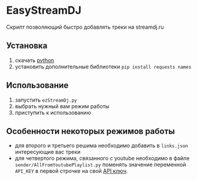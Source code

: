# EasyStreamDJ
Скрипт позволяющий быстро добавлять треки на streamdj.ru

## Установка
1. скачать [python](https://www.python.org/downloads/)
2. установить дополнительные библиотеки `pip install requests names`

## Использование
1. запустить `ezStreamDj.py`
2. выбрать нужный вам режим работы
3. приступить к использованию

## Особенности некоторых режимов работы
* для второго и третьего решима необходимо добавить в `links.json` интересующие вас треки
* для четвертого режима, связанного с youtube необходимо в файле `sender/AllFromYoutubePlaylist.py` поменять значение переменной `API_KEY` в первой строчке на свой [API ключ](https://developers.google.com/youtube/registering_an_application).
